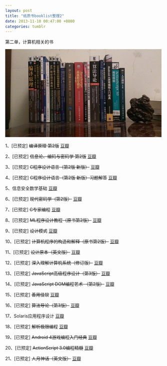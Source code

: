 ```yaml
---
layout: post
title: "纸质书booklist整理2"
date: 2013-11-10 00:47:00 +0800
categories: tumblr
---
```


第二单，计算机相关的书

![image](/images/tumblr/tumblr_inline_mvzskzdMWE1s192y8.jpg)

1、[已预定] <strike>编译原理 第2版</strike> [豆瓣](http://book.douban.com/subject/3296317/)

2、[已预定] <strike>信息论、编码与密码学 第2版</strike> [豆瓣](http://book.douban.com/subject/4916425/)

3、[已预定] <strike>C程序设计语言（第2版 新版）</strike> [豆瓣](http://book.douban.com/subject/1139336/)

4、[已预定] <strike>C程序设计语言（第2版 新版）习题解答</strike> [豆瓣](http://book.douban.com/subject/1138919/)

5、信息安全数学基础 [豆瓣](http://book.douban.com/subject/1935447/)

6、[已预定] <strike>现代密码学（第2版）</strike> [豆瓣](http://book.douban.com/subject/2057795/)

7、[已预定] <strike>C专家编程</strike> [豆瓣](http://book.douban.com/subject/2377310/)

8、[已预定] <strike>ML程序设计教程（原书第2版）</strike> [豆瓣](http://book.douban.com/subject/1316040/)

9、[已预定] <strike>设计模式</strike> [豆瓣](http://book.douban.com/subject/1052241/)

10、[已预定] <strike>计算机程序的构造和解释（原书第2版）</strike> [豆瓣](http://book.douban.com/subject/1148282/)

11、[已预定] <strike>设计原本（英文版）</strike> [豆瓣](http://book.douban.com/subject/5383253/)

12、[已预定] <strike>深入理解计算机系统（修订版）</strike> [豆瓣](http://book.douban.com/subject/1230413/)

13、[已预定] <strike>JavaScript高级程序设计（第3版）</strike> [豆瓣](http://book.douban.com/subject/10546125/)

14、[已预定] <strike>JavaScript DOM编程艺术 （第2版）</strike> [豆瓣](http://book.douban.com/subject/6038371/)

15、[已预定] <strike>善用佳软</strike> [豆瓣](http://book.douban.com/subject/24152664/)

16、[已预定] <strike>算法导论（第3版）</strike> [豆瓣](http://book.douban.com/subject/1885170/)

17、Solaris应用程序设计 [豆瓣](http://book.douban.com/subject/3119957/)

18、[已预定] <strike>解析极限编程</strike> [豆瓣](http://book.douban.com/subject/1127939/)

19、[已预定] <strike>Android 4游戏编程入门经典</strike> [豆瓣](http://book.douban.com/subject/20368754/)

20、[已预定] <strike>ActionScript 3.0编程精髓</strike> [豆瓣](http://book.douban.com/subject/3102069/)

21、[已预定] <strike>人月神话（英文版）</strike> [豆瓣](http://book.douban.com/subject/4908230/)
